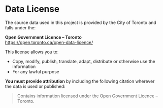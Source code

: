 # Data License

The source data used in this project is provided by the City of Toronto and falls under the:

**Open Government Licence – Toronto**  
https://open.toronto.ca/open-data-licence/

This license allows you to:
- Copy, modify, publish, translate, adapt, distribute or otherwise use the information
- For any lawful purpose

**You must provide attribution** by including the following citation wherever the data is used or published:

> Contains information licensed under the Open Government Licence – Toronto.
